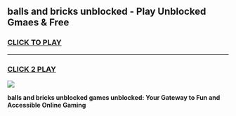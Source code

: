 
## balls and bricks unblocked - Play Unblocked Gmaes & Free
<h3>
<a href="https://news.freeplayer.one?title=balls_and_bricks_unblocked&ref=16F">CLICK TO PLAY</a></h3>
<hr>

<h3>
<a href="https://news.freeplayer.one?title=balls_and_bricks_unblocked&ref=16F">CLICK 2 PLAY</a>
  
</h3>

<a href="https://news.freeplayer.one?title=balls_and_bricks_unblocked&ref=16F/"><img src="https://clearcache.store/games.png"></a>


**balls and bricks unblocked games unblocked: Your Gateway to Fun and Accessible Online Gaming**
